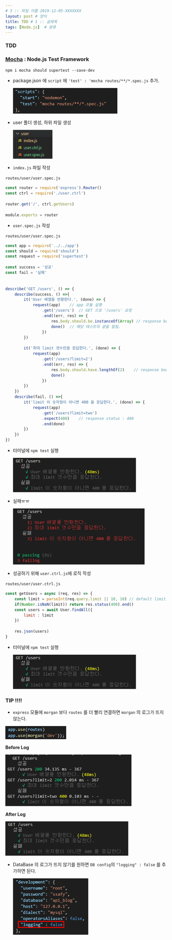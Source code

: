```yaml
---
# 3 :: 파일 이름 2019-12-05-XXXXXXX  
layout: post # 양식 
title: TDD # 1 :: 글제목
tags: [Node.js]  # 분류
---
```


### TDD


### [Mocha](https://mochajs.org/) : Node.js Test Framework
```
npm i mocha should supertest --save-dev
```

- package.json 에 `script` 에 `'test' : 'mocha routes/**/*.spec.js` 추가.

    ![script_test](../img/2020-02-02-TDD/script_test.png)

- user 폴더 생성, 하위 파일 생성

    ![spec_file](../img/2020-02-02-TDD/spec_file.png)

- `index.js` 파일 작성

`routes/user/user.spec.js`
```js
const router = require('express').Router()
const ctrl = require('./user.ctrl')

router.get('/', ctrl.getUsers)

module.exports = router
```

- `user.spec.js` 작성

`routes/user/user.spec.js`
``` js
const app = require('../../app')
const should = require('should')
const request = require('supertest')

const success = '성공'
const fail = '실패'


describe('GET /users', () => {
    describe(success, () =>{
        it('User 배열을 반환한다.', (done) => {
            request(app)    // app 모듈 실행
                .get('/users')  // GET 으로 '/users' 요청
                .end((err, res) => {
                    res.body.should.be.instanceOf(Array) // response body type : Array
                    done()  // 해당 테스트의 끝을 알림.
                })
        })

        it('최대 limit 갯수만큼 응답한다.', (done) => {
            request(app)
                .get('/users?limit=2')  
                .end((err, res) => {
                    res.body.should.have.lengthOf(2)    // response body length : 2
                    done()
                })
        })
    })
    describe(fail, () =>{
        it('limit 이 숫자형이 아니면 400 을 응답한다.', (done) => {
            request(app)
                .get('/users?limit=two')
                .expect(400)    // response status : 400 
                .end(done)
        })
    })
})
```

- 터미널에 ` npm test ` 실행

    ![result](../img/2020-02-02-TDD/result.png)

- 실패ㅠㅠ

    ![fail_result](../img/2020-02-02-TDD/fail_result.png)

- 성공하기 위해 `user.ctrl.js`에 로직 작성
  
`routes/user/user.ctrl.js`
```js
const getUsers = async (req, res) => {
    const limit = parseInt(req.query.limit || 10, 10) // default limit: 10
    if(Number.isNaN(limit)) return res.status(400).end()
    const users = await User.findAll({
        limit : limit
    })

    res.json(users)
}
```

- 터미널에 `npm test` 실행
  
    ![result](../img/2020-02-02-TDD/result.png)


### TIP !!!!
- `express` 모듈에 `morgan` 보다 `routes` 를 더 빨리 연결하면 `morgan` 의 로그가 뜨지 않는다.  

![tip1](../img/2020-02-02-TDD/tip1.png)

**Before Log**

![before_log](../img/2020-02-02-TDD/before_log.png)

**After Log**

![result](../img/2020-02-02-TDD/result.png)

- DataBase 의 로그가 뜨지 않기를 원하면 `DB config`의 `"logging" : false` 를 추가하면 된다.
  
    ![tip2_config](../img/2020-02-02-TDD/tip2_config.png)